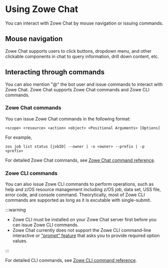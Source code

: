 # Using Zowe Chat

You can interact with Zowe Chat by mouse navigation or issuing commands.

## Mouse navigation

Zowe Chat supports users to click buttons, dropdown menu, and other clickable components in chat to query information, drill down content, etc. 

## Interacting through commands

You can also mention "@" the bot user and issue commands to interact with Zowe Chat. Zowe Chat supports Zowe Chat commands and Zowe CLI commands.

### Zowe Chat commands

You can issue Zowe Chat commands in the following format: 

```
<scope> <resource> <action> <object> <Positional Arguments> [Options]
```

For example, 

```
zos job list status [jobID] --owner | -o <owner> --prefix | -p <prefix>
```

For detailed Zowe Chat commands, see [Zowe Chat command reference](../../appendix/zowe-chat-command-reference/zos/zowe-chat-command-reference.md).

### Zowe CLI commands

You can also issue Zowe CLI commands to perform operations, such as help and z/OS resource management including z/OS job, data set, USS file, error code, and console command. Theorytically, most of Zowe CLI commands are supported as long as it is excutable with single-submit.

:::warning

- Zowe CLI must be installed on your Zowe Chat server first before you can issue Zowe CLI commands.
- Zowe Chat currently does not support the Zowe CLI command-line interactive or ["prompt" feature](../cli-using-using-prompt-feature.md) that asks you to provide required option values.

:::

For detailed CLI commands, see <a href="/v2.7.x/web_help/index.html" target="_blank">Zowe CLI command reference</a>.
